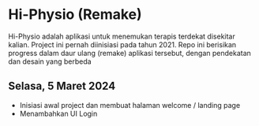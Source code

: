 # Hi-Physio (Remake)

Hi-Physio adalah aplikasi untuk menemukan terapis terdekat disekitar kalian. Project ini pernah diinisiasi pada tahun 2021.
Repo ini berisikan progress dalam daur ulang (remake) aplikasi tersebut, dengan pendekatan dan desain yang berbeda

## Selasa, 5 Maret 2024
- Inisiasi awal project dan membuat halaman welcome / landing page
- Menambahkan UI Login
